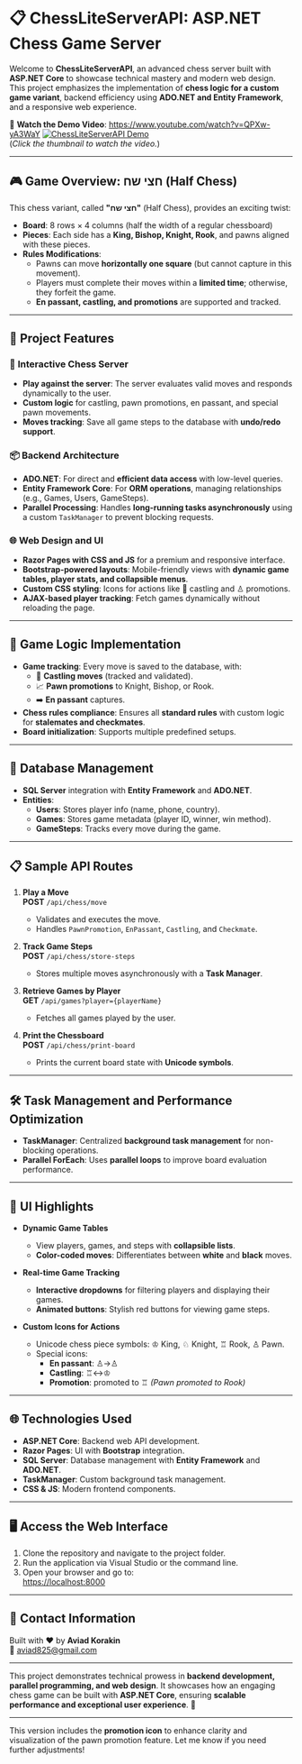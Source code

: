 # 📋 **ChessLiteServerAPI: ASP.NET Chess Game Server**

Welcome to **ChessLiteServerAPI**, an advanced chess server built with **ASP.NET Core** to showcase technical mastery and modern web design. This project emphasizes the implementation of **chess logic for a custom game variant**, backend efficiency using **ADO.NET and Entity Framework**, and a responsive web experience.

🎥 **Watch the Demo Video**:  https://www.youtube.com/watch?v=QPXw-yA3WaY
[![ChessLiteServerAPI Demo](https://img.youtube.com/vi/QPXw-yA3WaY/0.jpg)](https://www.youtube.com/watch?v=QPXw-yA3WaY)  
(*Click the thumbnail to watch the video.*)

---

## 🎮 **Game Overview: חצי שח (Half Chess)**  

This chess variant, called **"חצי שח"** (Half Chess), provides an exciting twist:  

- **Board**: 8 rows × 4 columns (half the width of a regular chessboard)  
- **Pieces**: Each side has a **King, Bishop, Knight, Rook**, and pawns aligned with these pieces.  
- **Rules Modifications**:  
  - Pawns can move **horizontally one square** (but cannot capture in this movement).  
  - Players must complete their moves within a **limited time**; otherwise, they forfeit the game.  
  - **En passant, castling, and promotions** are supported and tracked.  

---

## 🚀 **Project Features**  

### 🎲 **Interactive Chess Server**  
- **Play against the server**: The server evaluates valid moves and responds dynamically to the user.  
- **Custom logic** for castling, pawn promotions, en passant, and special pawn movements.  
- **Moves tracking**: Save all game steps to the database with **undo/redo support**.  

### 📦 **Backend Architecture**  
- **ADO.NET**: For direct and **efficient data access** with low-level queries.  
- **Entity Framework Core**: For **ORM operations**, managing relationships (e.g., Games, Users, GameSteps).  
- **Parallel Processing**: Handles **long-running tasks asynchronously** using a custom `TaskManager` to prevent blocking requests.  

### 🌐 **Web Design and UI**  
- **Razor Pages with CSS and JS** for a premium and responsive interface.  
- **Bootstrap-powered layouts**: Mobile-friendly views with **dynamic game tables, player stats, and collapsible menus**.  
- **Custom CSS styling**: Icons for actions like 🏰 castling and ♙ promotions.  
- **AJAX-based player tracking**: Fetch games dynamically without reloading the page.  

---

## 🔧 **Game Logic Implementation**  
- **Game tracking**: Every move is saved to the database, with:
  - 🏰 **Castling moves** (tracked and validated).
  - 📈 **Pawn promotions** to Knight, Bishop, or Rook.  
  - ➡️ **En passant** captures.  
- **Chess rules compliance**: Ensures all **standard rules** with custom logic for **stalemates and checkmates**.  
- **Board initialization**: Supports multiple predefined setups.  

---

## 💾 **Database Management**  
- **SQL Server** integration with **Entity Framework** and **ADO.NET**.  
- **Entities**:  
  - **Users**: Stores player info (name, phone, country).  
  - **Games**: Stores game metadata (player ID, winner, win method).  
  - **GameSteps**: Tracks every move during the game.  

---

## 📋 **Sample API Routes**  

1. **Play a Move**  
   **POST** `/api/chess/move`  
   - Validates and executes the move.
   - Handles `PawnPromotion`, `EnPassant`, `Castling`, and `Checkmate`.

2. **Track Game Steps**  
   **POST** `/api/chess/store-steps`  
   - Stores multiple moves asynchronously with a **Task Manager**.

3. **Retrieve Games by Player**  
   **GET** `/api/games?player={playerName}`  
   - Fetches all games played by the user.  

4. **Print the Chessboard**  
   **POST** `/api/chess/print-board`  
   - Prints the current board state with **Unicode symbols**.  

---

## 🛠️ **Task Management and Performance Optimization**  
- **TaskManager**: Centralized **background task management** for non-blocking operations.  
- **Parallel ForEach**: Uses **parallel loops** to improve board evaluation performance.  

---

## 🎨 **UI Highlights**  

- **Dynamic Game Tables**  
  - View players, games, and steps with **collapsible lists**.  
  - **Color-coded moves**: Differentiates between **white** and **black** moves.  

- **Real-time Game Tracking**  
  - **Interactive dropdowns** for filtering players and displaying their games.  
  - **Animated buttons**: Stylish red buttons for viewing game steps.  

- **Custom Icons for Actions**  
  - Unicode chess piece symbols: ♔ King, ♘ Knight, ♖ Rook, ♙ Pawn.  
  - Special icons:
    - **En passant**: ♙→♙  
    - **Castling**: ♖↔♔  
    - **Promotion**: promoted to ♖ *(Pawn promoted to Rook)*  

---

## 🌐 **Technologies Used**  
- **ASP.NET Core**: Backend web API development.  
- **Razor Pages**: UI with **Bootstrap** integration.  
- **SQL Server**: Database management with **Entity Framework** and **ADO.NET**.  
- **TaskManager**: Custom background task management.  
- **CSS & JS**: Modern frontend components.

---

## 🖥️ **Access the Web Interface**  
1. Clone the repository and navigate to the project folder.
2. Run the application via Visual Studio or the command line.
3. Open your browser and go to:  
   [https://localhost:8000](https://localhost:8000)

---

## 📧 **Contact Information**  
Built with ❤️ by **Aviad Korakin**  
📧 [aviad825@gmail.com](mailto:aviad825@gmail.com)  

---

This project demonstrates technical prowess in **backend development, parallel programming, and web design**. It showcases how an engaging chess game can be built with **ASP.NET Core**, ensuring **scalable performance and exceptional user experience**. 🎉  

---

This version includes the **promotion icon** to enhance clarity and visualization of the pawn promotion feature. Let me know if you need further adjustments!
